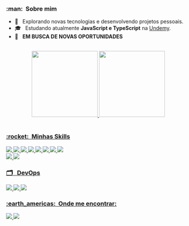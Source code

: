 <h3> :man: &nbsp;Sobre mim </h3>

- 🤔 &nbsp; Explorando novas tecnologias e desenvolvendo projetos pessoais.
- 🎓 &nbsp; Estudando atualmente **JavaScript e TypeScript** na <a href="https://www.udemy.com/course/curso-de-javascript-moderno-do-basico-ao-avancado/">Undemy</a>.
- 💼 &nbsp; **EM BUSCA DE NOVAS OPORTUNIDADES**
<br>
 <div align="center">
        <a href="https://github.com/Brunoaparecido19">
            <img height="180em"
                src="https://github-readme-stats.vercel.app/api?username=Brunoaparecido19&show_icons=true&theme=dark&include_all_commits=true&count_private=true"/>
            <img height="180em"
                src="https://github-readme-stats.vercel.app/api/top-langs/?username=Brunoaparecido19&layout=compact&langs_count=7&theme=dark" />
    </div>
 <br>
    <div>
        <h3> :rocket: &nbsp;Minhas Skills </h3>
        <img src="https://img.shields.io/badge/JavaScript-F7DF1E?style=for-the-badge&logo=javascript&logoColor=black">
        <img src="https://img.shields.io/badge/Node.js-43853D?style=for-the-badge&logo=node.js&logoColor=white">
        <img src="https://img.shields.io/badge/React-20232A?style=for-the-badge&logo=react&logoColor=61DAFB">
        <img src="https://img.shields.io/badge/jQuery-0769AD?style=for-the-badge&logo=jquery&logoColor=white">
        <img src="https://img.shields.io/badge/HTML5-E34F26?style=for-the-badge&logo=html5&logoColor=white">
        <img src="https://img.shields.io/badge/CSS3-1572B6?style=for-the-badge&logo=css3&logoColor=white">
        <img src="https://img.shields.io/badge/Sass-CC6699?style=for-the-badge&logo=sass&logoColor=white">
        <img src="https://img.shields.io/badge/Bootstrap-563D7C?style=for-the-badge&logo=bootstrap&logoColor=white">
        <br>
        <img src="https://img.shields.io/badge/MongoDB-4EA94B?style=for-the-badge&logo=mongodb&logoColor=white">
        <img src="https://img.shields.io/badge/Firebase-F29D0C?style=for-the-badge&logo=firebase&logoColor=white">
    </div>
    <div>
        <h3> 🗂 &nbsp; DevOps</h3>
        <img src="https://img.shields.io/badge/Git-E34F26?style=for-the-badge&logo=git&logoColor=white">
        <img src="https://img.shields.io/badge/GitHub-100000?style=for-the-badge&logo=github&logoColor=white">
        <img src="https://img.shields.io/badge/Heroku-430098?style=for-the-badge&logo=heroku&logoColor=white">
    </div>
    <div>
        <h3> :earth_americas: &nbsp;Onde me encontrar: </h3>
        <a href="https://www.linkedin.com/in/bruno-aparecido-491392215/">
            <img src="https://img.shields.io/badge/LinkedIn-0077B5?style=for-the-badge&logo=linkedin&logoColor=white">
        </a>
        <a href="mailto:contatobrnap@gmail.com">
            <img src="https://img.shields.io/badge/Gmail-D14836?style=for-the-badge&logo=gmail&logoColor=white">
        </a>
    </div>
